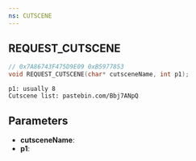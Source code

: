 ```yaml
---
ns: CUTSCENE
---
```

## REQUEST_CUTSCENE

```c
// 0x7A86743F475D9E09 0xB5977853
void REQUEST_CUTSCENE(char* cutsceneName, int p1);
```

```
p1: usually 8  
Cutscene list: pastebin.com/Bbj7ANpQ  
```

## Parameters
* **cutsceneName**: 
* **p1**: 

